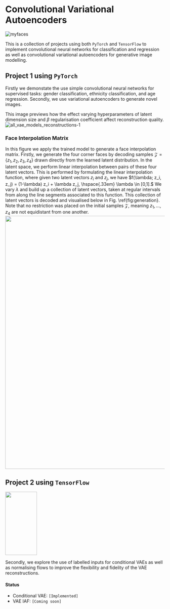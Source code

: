 # Convolutional Variational Autoencoders

![myfaces](https://user-images.githubusercontent.com/79708390/229932467-587beba8-9e70-40dc-a48f-2f1135778927.png)

This is a collection of projects using both `PyTorch` and `TensorFlow` to implement convolutional neural networks for classification and regression as well as convolutional variational autoencoders for generative image modelling.

## Project 1 using `PyTorch`
Firstly we demonstate the use simple convolutional neural networks for supervised tasks: gender classification, ethnicity classification, and age regression. Secondly, we use variational autoencoders to generate novel images.

This image previews how the effect varying hyperparameters of latent dimension size and $\beta$ regularisation coefficient affect reconstruction quality.
![all_vae_models_reconstructions-1](https://user-images.githubusercontent.com/79708390/229934163-b6b4dfa9-c1e5-4214-9976-c6f49f9e4cd5.png)

### Face Interpolation Matrix
In this figure we apply the trained model to generate a face interpolation matrix. Firstly, we generate the four corner faces by decoding samples $\mathcal{Z} = \{z_1, z_2, z_3, z_4\}$ drawn directly from the learned latent distribution. In the latent space, we perform linear interpolation between pairs of these four latent vectors. This is performed  by formulating the linear interpolation function, where given two latent vectors $z_i$ and $z_j$, we have $f(\lambda; z_i, z_j) = (1-\lambda) z_i + \lambda z_j, \hspace{.33em} \lambda \in [0,1].$ We vary $\lambda$ and build up a collection of latent vectors, taken at regular intervals from along the line segments associated to this function. This collection of latent vectors is decoded and visualised below in Fig. \ref{fig:generation}. Note that no restriction was placed on the initial samples $\mathcal{Z}$, meaning $z_1, ..., z_4$ are not equidistant from one another.
<img src="https://user-images.githubusercontent.com/79708390/229935641-4c33c68b-b5ab-463c-985a-00e05b75573c.png" height=800, width=800>


## Project 2 using `TensorFlow`

<img height=200 width=100 src="https://github.com/alexjmanlove/convolutional-variational-autoencoders/assets/79708390/26dabcb4-0ca9-4d9c-a508-9852e4c007ac">

Secondly, we explore the use of labelled inputs for conditional VAEs as well as normalising flows to improve the flexibility and fidelity of the VAE reconstructions.



#### Status
- Conditional VAE: `[Implemented]`
- VAE IAF: `[Coming soon]`
